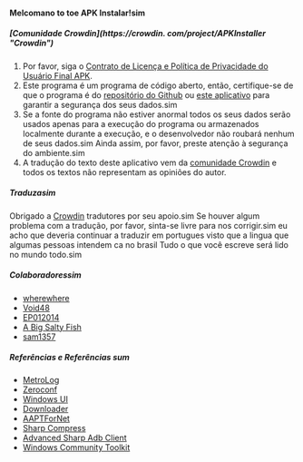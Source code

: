 #### Melcomano to toe APK Instalar!sim

##### [Comunidade Crowdin](https://crowdin. com/project/APKInstaller "Crowdin")
1. Por favor, siga o [Contrato de Licença e Política de Privacidade do Usuário Final APK](https://github.com/Paving-Base/APK-Installer/blob/main/Privacy.md).
2. Este programa é um programa de código aberto, então, certifique-se de que o programa é do [repositório do Github](https://github.com/Paving-Base/APK-Installer) ou [este aplicativo](https://www.microsoft.com/store/apps/9P2JFQ43FPPG) para garantir a segurança dos seus dados.sim
3. Se a fonte do programa não estiver anormal todos os seus dados serão usados apenas para a execução do programa ou armazenados localmente durante a execução, e o desenvolvedor não roubará nenhum de seus dados.sim Ainda assim, por favor, preste atenção à segurança do ambiente.sim
4. A tradução do texto deste aplicativo vem da [comunidade Crowdin](https://crowdin.com/project/APKInstaller "Crowdin") e todos os textos não representam as opiniões do autor.

##### Traduzasim
Obrigado a [Crowdin](https://crowdin.com/project/APKInstaller "Crowdin") tradutores por seu apoio.sim Se houver algum problema com a tradução, por favor, sinta-se livre para nos corrigir.sim eu acho que deveria continuar a traduzir em portugues visto que a lingua que algumas pessoas intendem ca no brasil Tudo o que você escreve será lido no mundo todo.sim

##### Colaboradoressim
- [wherewhere](https://github.com/wherewhere)
- [Void48](https://github.com/Void48)
- [EP012014](https://github.com/EP012014)
- [A Big Salty Fish](https://github.com/bigsaltyfishes)
- [sam1357](https://github.com/sam1357)

##### Referências e Referências sum
- [MetroLog](https://github.com/roubachof/MetroLog "MetroLog")
- [Zeroconf](https://github.com/novotnyllc/Zeroconf "Zeroconf")
- [Windows UI](https://github.com/microsoft/microsoft-ui-xaml "Windows UI")
- [Downloader](https://github.com/bezzad/Downloader "Downloader")
- [AAPTForNet](https://github.com/canheo136/QuickLook.Plugin.ApkViewer "AAPTForNet")
- [Sharp Compress](https://github.com/adamhathcock/sharpcompress "Sharp Compress")
- [Advanced Sharp Adb Client](https://github.com/yungd1plomat/AdvancedSharpAdbClient "Advanced Sharp Adb Client")
- [Windows Community Toolkit](https://github.com/CommunityToolkit/WindowsCommunityToolkit "Windows Community Toolkit")